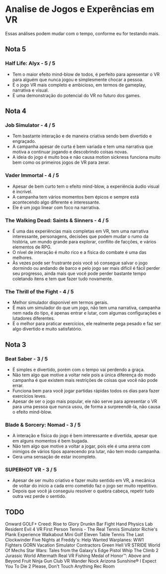 # Analise de Jogos e Experências em VR

Essas análises podem mudar com o tempo, conforme eu for testando mais.

## Nota 5

### Half Life: Alyx - 5 / 5

- Tem o maior efeito mind-blow de todos, é perfeito para apresentar o VR para alguém que nunca jogou e simplesmente chocar a pessoa.
- É o jogo VR mais completo e ambicioso, em termos de gameplay, narrativa e visual.
- É uma demonstração do potencial do VR no futuro dos games.

## Nota 4

### Job Simulator - 4 / 5

- Tem bastante interação e de maneira criativa sendo bem divertido e engraçado.
- A campanha apesar de curta é bem variada e tem uma narrativa que motiva a continuar jogando e descobrindo coisas novas.
- A ideia do jogo é muito boa e não causa motion sickness funciona muito bem como os primeiros jogos de VR para zerar.

### Vader Immortal - 4 / 5

- Apesar de bem curto tem o efeito mind-blow, a experiência áudio visual é incrível.
- A campanha tem vários momentos bem épicos e sempre está acontecendo algo diferente e interessante.
- Ele é um jogo linear com foco na narrativa. 

### The Walking Dead: Saints & Sinners - 4 / 5

- É uma das experiências mais completas em VR, tem uma narrativa interessante, personagens, decisões que podem mudar o rumo da história, um mundo grande para explorar, conflito de facções, e vários elementos de RPG.
- O nível de interação é muito rico e a física do combate é uma das melhores.
- Às vezes pode ser frustrante pois você só consegue salvar o jogo dormindo ou andando de barco e pelo jogo ser mais difícil é fácil perder seu progresso, ainda mais que você pode perder bastante tempo coletando itens e tem que fazer tudo novamente.

### The Thrill of the Fight - 4 / 5 

- Melhor simulador disponível em termos gerais.
- É mais um simulador do que um jogo, não tem uma narrativa, campanha nem nada do tipo, é apenas entrar e lutar, com 
algumas configurações e lutadores diferentes.
- É o melhor para praticar exercícios, ele realmente pega pesado e faz ser algo divertido e muito satisfatório.

## Nota 3

### Beat Saber - 3 / 5

- É simples e divertido, porém com o tempo vai perdendo a graça.
- Não tem algo que motive a voltar nele pois a única diferença do modo campanha é que existem mais restrições de coisas que você não pode errar.
- Funciona bem para você jogar partidas rápidas todos os dias para fazer exercícios leves.
- Apesar de ser o jogo mais popular, ele não serve para apresentar o VR para uma pessoa que nunca usou, de forma a surpreendê-la, não causa o efeito mind-blow.

### Blade & Sorcery: Nomad - 3 / 5

- A interação e física do jogo é bem interessante e divertida, apesar que em alguns momentos é bem bugada.
- Não tem algo que motive a voltar a jogar, pois ele é uma arena com inimigos de vários tipos aparecendo pra lutar, não tem modo campanha.
- Gera uma sensação de estar incompleto.

### SUPERHOT VR - 3 / 5

- Apesar de ser muito criativo e fazer muito sentido em VR, a mecânica de voltar do início a cada erro cometido faz o jogo ser muito repetitivo.
- Depois que você já conseguiu resolver o quebra cabeça, repetir tudo outra vez perde o sentido.

## TODO

Onward
GOLF+
Creed: Rise to Glory
Drunkn Bar Fight
Hand Physics Lab
Resident Evil 4 VR
First Person Tennis - The Real Tennis Simulator
Richie's Plank Experience
Walkabout Mini Golf
Eleven Table Tennis
The Last Clockwinder
Five Nights at Freddy's: Help Wanted
Warplanes: WW1 Fighters
GORN
Vacation Simulator
Contractors
Green Hell VR
STRIDE
World Of Mechs
Star Wars: Tales from the Galaxy's Edge
Pistol Whip
The Climb 2
Jurassic World Aftermath
Real VR Fishing
Medal of Honor™: Above and Beyond
Fruit Ninja
Gun Club VR
Wander
Nock
Arizona Sunshine®
I Expect You To Die 2
Please, Don't Touch Anything
Rec Room
